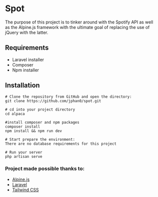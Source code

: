 # Spot

The purpose of this project is to tinker around with the Spotify API as well as the Alpine.js framework with the ultimate goal of replacing the use of jQuery with the latter.

## Requirements

- Laravel installer
- Composer
- Npm installer

## Installation

```
# Clone the repository from GitHub and open the directory:
git clone https://github.com/jphan0/spot.git

# cd into your project directory
cd alpaca

#install composer and npm packages
composer install
npm install && npm run dev

# Start prepare the environment:
There are no database requirements for this project

# Run your server
php artisan serve

```

### Project made possible thanks to:

- [Alpine.js](https://alpinejs.dev/)
- [Laravel](https://laravel.com/docs/8.x)
- [Tailwind CSS](https://tailwindcss.com/)
